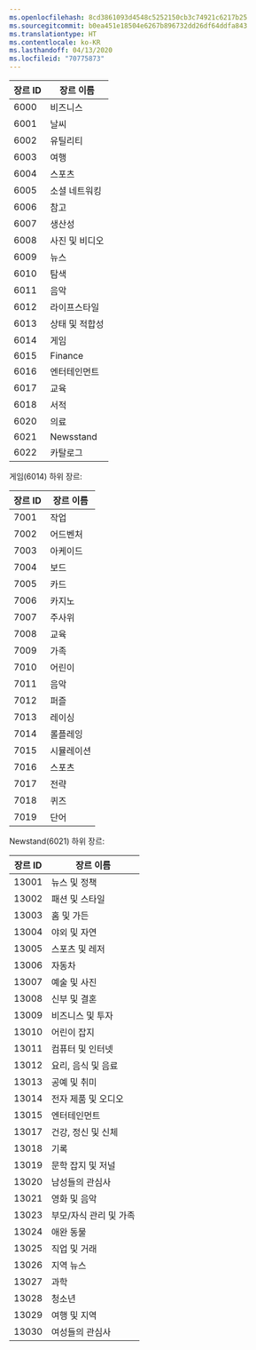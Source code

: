 ```yaml
---
ms.openlocfilehash: 8cd3861093d4548c5252150cb3c74921c6217b25
ms.sourcegitcommit: b0ea451e18504e6267b896732dd26df64ddfa843
ms.translationtype: HT
ms.contentlocale: ko-KR
ms.lasthandoff: 04/13/2020
ms.locfileid: "70775873"
---
```

|장르 ID|장르 이름|
|---|---|
|6000|비즈니스|
|6001|날씨|
|6002|유틸리티|
|6003|여행|
|6004|스포츠|
|6005|소셜 네트워킹|
|6006|참고|
|6007|생산성|
|6008|사진 및 비디오|
|6009|뉴스|
|6010|탐색|
|6011|음악|
|6012|라이프스타일|
|6013|상태 및 적합성|
|6014|게임|
|6015|Finance|
|6016|엔터테인먼트|
|6017|교육|
|6018|서적|
|6020|의료|
|6021|Newsstand|
|6022|카탈로그|

게임(6014) 하위 장르:

|장르 ID|장르 이름|
|---|---|
|7001|작업|
|7002|어드벤처|
|7003|아케이드|
|7004|보드|
|7005|카드|
|7006|카지노|
|7007|주사위|
|7008|교육|
|7009|가족|
|7010|어린이|
|7011|음악|
|7012|퍼즐|
|7013|레이싱|
|7014|롤플레잉|
|7015|시뮬레이션|
|7016|스포츠|
|7017|전략|
|7018|퀴즈|
|7019|단어|

Newstand(6021) 하위 장르:

|장르 ID|장르 이름|
|---|---|
|13001|뉴스 및 정책|
|13002|패션 및 스타일|
|13003|홈 및 가든|
|13004|야외 및 자연|
|13005|스포츠 및 레저|
|13006|자동차|
|13007|예술 및 사진|
|13008|신부 및 결혼|
|13009|비즈니스 및 투자|
|13010|어린이 잡지|
|13011|컴퓨터 및 인터넷|
|13012|요리, 음식 및 음료|
|13013|공예 및 취미|
|13014|전자 제품 및 오디오|
|13015|엔터테인먼트|
|13017|건강, 정신 및 신체|
|13018|기록|
|13019|문학 잡지 및 저널|
|13020|남성들의 관심사|
|13021|영화 및 음악|
|13023|부모/자식 관리 및 가족|
|13024|애완 동물|
|13025|직업 및 거래|
|13026|지역 뉴스|
|13027|과학|
|13028|청소년|
|13029|여행 및 지역|
|13030|여성들의 관심사|
